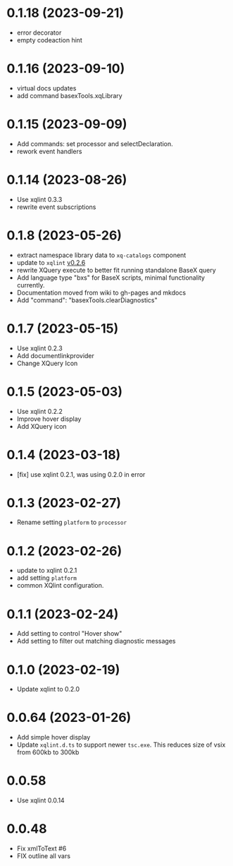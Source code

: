 # 0.1.18 (2023-09-21)
* error decorator
* empty codeaction hint
# 0.1.16 (2023-09-10)
* virtual docs updates
* add command basexTools.xqLibrary
# 0.1.15 (2023-09-09)
*  Add commands: set processor and selectDeclaration.
*  rework event handlers
# 0.1.14  (2023-08-26)
*  Use xqlint 0.3.3 
*  rewrite event subscriptions

# 0.1.8  (2023-05-26)
* extract namespace library data to `xq-catalogs` component
* update to `xqlint` [v0.2.6](https://github.com/Quodatum/xqlint/releases/tag/v0.2.6)
* rewrite XQuery execute to better fit running standalone BaseX query
* Add language type "bxs" for BaseX scripts,  minimal functionality currently.
* Documentation moved from wiki to gh-pages and mkdocs
* Add "command": "basexTools.clearDiagnostics"

# 0.1.7  (2023-05-15)

* Use xqlint 0.2.3 
* Add documentlinkprovider
* Change XQuery Icon

# 0.1.5 (2023-05-03)
* Use xqlint 0.2.2 
* Improve hover display
* Add XQuery icon

# 0.1.4 (2023-03-18)
* [fix] use xqlint 0.2.1, was using 0.2.0 in error

# 0.1.3 (2023-02-27)
* Rename setting `platform` to `processor`

# 0.1.2 (2023-02-26)
* update to xqlint 0.2.1
* add setting `platform`
* common XQlint configuration.

# 0.1.1 (2023-02-24)
* Add setting to control "Hover show"
* Add setting to filter out matching diagnostic messages

# 0.1.0 (2023-02-19)
* Update xqlint to 0.2.0

# 0.0.64 (2023-01-26)
* Add simple hover display
* Update `xqlint.d.ts` to support newer `tsc.exe`. This reduces size of vsix from 600kb to 300kb

# 0.0.58
* Use xqlint 0.0.14

# 0.0.48
* Fix xmlToText #6
* FIX outline all vars

